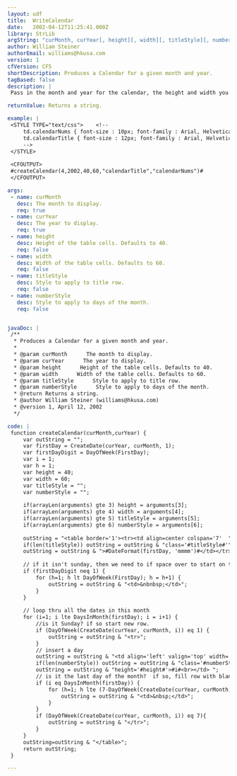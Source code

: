 ```yaml
---
layout: udf
title:  WriteCalendar
date:   2002-04-12T11:25:41.000Z
library: StrLib
argString: "curMonth, curYear[, height][, width][, titleStyle][, numberStyle]"
author: William Steiner
authorEmail: williams@hkusa.com
version: 1
cfVersion: CF5
shortDescription: Produces a Calendar for a given month and year.
tagBased: false
description: |
 Pass in the month and year for the calendar, the height and width you want the calendar boxes to be, and the styles for the Title and Numbers.  Returns a string that contains a table that contains the formated calendar.

returnValue: Returns a string.

example: |
 <STYLE TYPE="text/css">    <!--
     td.calendarNums { font-size : 10px; font-family : Arial, Helvetica, sans-serif; font-style : normal; font-weight : normal; }
     td.calendarTitle { font-size : 12px; font-family : Arial, Helvetica, sans-serif; font-style : normal; font-weight : Bold; }
     -->
 </STYLE>
 
 <CFOUTPUT>
 #createCalendar(4,2002,40,60,"calendarTitle","calendarNums")# 
 </CFOUTPUT>

args:
 - name: curMonth
   desc: The month to display.
   req: true
 - name: curYear
   desc: The year to display.
   req: true
 - name: height
   desc: Height of the table cells. Defaults to 40.
   req: false
 - name: width
   desc: Width of the table cells. Defaults to 60.
   req: false
 - name: titleStyle
   desc: Style to apply to title row.
   req: false
 - name: numberStyle
   desc: Style to apply to days of the month.
   req: false


javaDoc: |
 /**
  * Produces a Calendar for a given month and year.
  * 
  * @param curMonth      The month to display. 
  * @param curYear      The year to display. 
  * @param height      Height of the table cells. Defaults to 40. 
  * @param width      Width of the table cells. Defaults to 60. 
  * @param titleStyle      Style to apply to title row. 
  * @param numberStyle      Style to apply to days of the month. 
  * @return Returns a string. 
  * @author William Steiner (williams@hkusa.com) 
  * @version 1, April 12, 2002 
  */

code: |
 function createCalendar(curMonth,curYear) {
     var outString = "";
     var firstDay = CreateDate(curYear, curMonth, 1);
     var firstDayDigit = DayOfWeek(FirstDay);
     var i = 1;
     var h = 1;
     var height = 40;
     var width = 60;
     var titleStyle = "";
     var numberStyle = "";
 
     if(arrayLen(arguments) gte 3) height = arguments[3];
     if(arrayLen(arguments) gte 4) width = arguments[4];        
     if(arrayLen(arguments) gte 5) titleStyle = arguments[5];
     if(arrayLen(arguments) gte 6) numberStyle = arguments[6];
     
     outString = "<table border='1'><tr><td align=center colspan='7'  ";
     if(len(titleStyle)) outString = outString & "class='#titleStyle#'";
     outString = outString & ">#DateFormat(firstDay, 'mmmm')#</td></tr>";
     
     // if it isn't sunday, then we need to if space over to start on the corrent day of week
     if (firstDayDigit neq 1) {
         for (h=1; h lt DayOfWeek(FirstDay); h = h+1) {
             outString = outString & "<td>&nbnbsp;</td>";
         }
     }
     
     // loop thru all the dates in this month
     for (i=1; i lte DaysInMonth(firstDay); i = i+1) {
         //is it Sunday? if so start new row.
         if (DayOfWeek(CreateDate(curYear, curMonth, i)) eq 1) {
             outString = outString & "<tr>";
         }
         // insert a day
         outString = outString & "<td align='left' valign='top' width='#width#px' ";
         if(len(numberStyle)) outString = outString & "class='#numberStyle#' ";
         outString = outString & "height='#height#'>#i#<br></td> ";
         // is it the last day of the month?  if so, fill row with blanks.
         if (i eq DaysInMonth(firstDay)) {
             for (h=1; h lte (7-DayOfWeek(CreateDate(curYear, curMonth, i))); h = h+1) {
                 outString = outString & "<td>&nbsp;</td>";
             }
         }
         if (DayOfWeek(CreateDate(curYear, curMonth, i)) eq 7){
             outString = outString & "</tr>";
         }
     }
     outString=outString & "</table>";
     return outString;
 }

---
```


